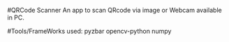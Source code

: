 #QRCode Scanner
An app to scan QRcode via image or Webcam available in PC.

#Tools/FrameWorks used:
pyzbar
opencv-python
numpy
